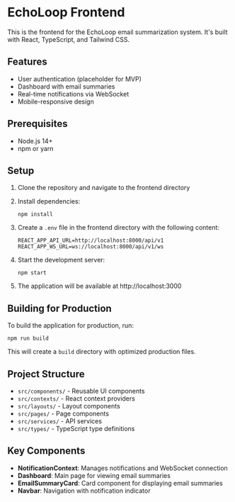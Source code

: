 # EchoLoop Frontend

This is the frontend for the EchoLoop email summarization system. It's built with React, TypeScript, and Tailwind CSS.

## Features

- User authentication (placeholder for MVP)
- Dashboard with email summaries
- Real-time notifications via WebSocket
- Mobile-responsive design

## Prerequisites

- Node.js 14+
- npm or yarn

## Setup

1. Clone the repository and navigate to the frontend directory

2. Install dependencies:
   ```
   npm install
   ```

3. Create a `.env` file in the frontend directory with the following content:
   ```
   REACT_APP_API_URL=http://localhost:8000/api/v1
   REACT_APP_WS_URL=ws://localhost:8000/api/v1/ws
   ```

4. Start the development server:
   ```
   npm start
   ```

5. The application will be available at http://localhost:3000

## Building for Production

To build the application for production, run:
```
npm run build
```

This will create a `build` directory with optimized production files.

## Project Structure

- `src/components/` - Reusable UI components
- `src/contexts/` - React context providers
- `src/layouts/` - Layout components
- `src/pages/` - Page components
- `src/services/` - API services
- `src/types/` - TypeScript type definitions

## Key Components

- **NotificationContext**: Manages notifications and WebSocket connection
- **Dashboard**: Main page for viewing email summaries
- **EmailSummaryCard**: Card component for displaying email summaries
- **Navbar**: Navigation with notification indicator
